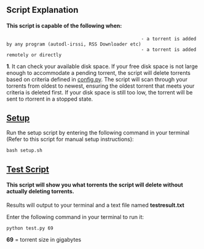## Script Explanation

#### This script is capable of the following when:
                                                     - a torrent is added by any program (autodl-irssi, RSS Downloader etc)
                                                     - a torrent is added remotely or directly 

**1**. It can check your available disk space. If your free disk space is not large enough to accommodate a pending torrent, the script will delete torrents based on criteria defined in [config.py](https://github.com/GangaBanga/RTORRENT-IMDB-DISK-CHECKER/blob/master/config.py). The script will scan through your torrents from oldest to newest, ensuring the oldest torrent that meets your criteria is deleted first. If your disk space is still too low, the torrent will be sent to rtorrent in a stopped state.	

## [Setup](https://github.com/GangaBanga/RTORRENT-IMDB-DISK-CHECKER/blob/master/setup.sh)

Run the setup script by entering the following command in your terminal (Refer to this script for manual setup instructions):

`bash setup.sh`

## [Test Script](https://github.com/GangaBanga/RTORRENT-IMDB-DISK-CHECKER/blob/master/test.py)

#### This script will show you what torrents the script will delete without actually deleting torrents.

Results will output to your terminal and a text file named **testresult.txt**

Enter the following command in your terminal to run it:

`python test.py 69`

**69** = torrent size in gigabytes
